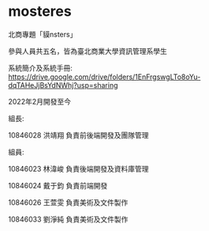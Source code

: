 # mosteres
北商專題「貘nsters」

參與人員共五名，皆為臺北商業大學資訊管理系學生

系統簡介及系統手冊:
https://drive.google.com/drive/folders/1EnFrgswgLTo8oYu-dqTAHeJjBsYdNWhj?usp=sharing

2022年2月開發至今


組長:

10846028 洪靖翔 負責前後端開發及團隊管理

組員:

10846023 林湋峻 負責後端開發及資料庫管理

10846024 戴于鈞 負責前端開發

10846026 王萱雯 負責美術及文件製作

10846033 劉淨純 負責美術及文件製作
